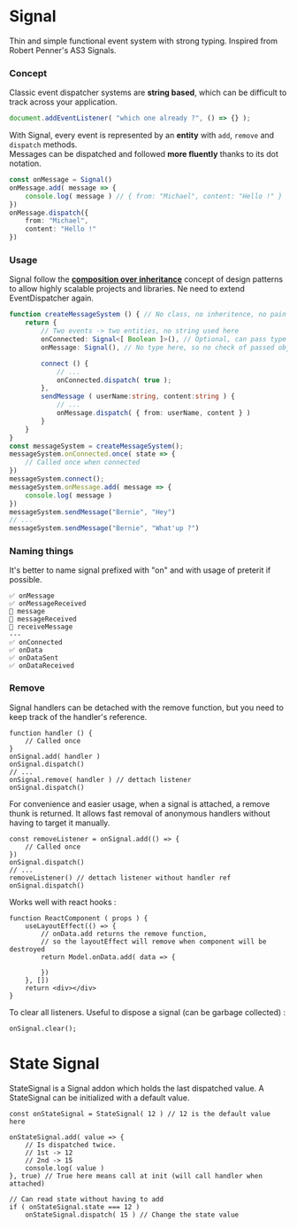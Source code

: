
# Signal

Thin and simple functional event system with strong typing. Inspired from Robert Penner's AS3 Signals.

### Concept

Classic event dispatcher systems are __string based__, which can be difficult to track across your application.

```typescript
document.addEventListener( "which one already ?", () => {} );
```

With Signal, every event is represented by an __entity__ with `add`, `remove` and `dispatch` methods.
<br>Messages can be dispatched and followed __more fluently__ thanks to its dot notation.

```typescript
const onMessage = Signal()
onMessage.add( message => {
	console.log( message ) // { from: "Michael", content: "Hello !" }
})
onMessage.dispatch({
	from: "Michael",
	content: "Hello !"
})
```

### Usage

Signal follow the [__composition over inheritance__](https://en.wikipedia.org/wiki/Composition_over_inheritance) concept of design patterns
to allow highly scalable projects and libraries. Ne need to extend EventDispatcher again.

```typescript
function createMessageSystem () { // No class, no inheritence, no pain
	return {
		// Two events -> two entities, no string used here
		onConnected: Signal<[ Boolean ]>(), // Optional, can pass type of arguments
		onMessage: Signal(), // No type here, so no check of passed object with TS

		connect () {
			// ...
			onConnected.dispatch( true );
		},
		sendMessage ( userName:string, content:string ) {
			// ...
			onMessage.dispatch( { from: userName, content } )
		}
	}
}
const messageSystem = createMessageSystem();
messageSystem.onConnected.once( state => {
	// Called once when connected
})
messageSystem.connect();
messageSystem.onMessage.add( message => {
	console.log( message )
})
messageSystem.sendMessage("Bernie", "Hey")
// ...
messageSystem.sendMessage("Bernie", "What'up ?")

```

### Naming things

It's better to name signal prefixed with "on" and with usage of preterit if possible.

```
✅ onMessage
✅ onMessageReceived
🚫 message
🚫 messageReceived
🚫 receiveMessage
---
✅ onConnected
✅ onData
✅ onDataSent
✅ onDataReceived
```

### Remove

Signal handlers can be detached with the remove function, but you need to keep track of the handler's reference.

```tsx
function handler () {
	// Called once
}
onSignal.add( handler )
onSignal.dispatch()
// ...
onSignal.remove( handler ) // dettach listener
onSignal.dispatch()
```

For convenience and easier usage, when a signal is attached, a remove thunk is returned.
It allows fast removal of anonymous handlers without having to target it manually. 

```tsx
const removeListener = onSignal.add(() => {
	// Called once
})
onSignal.dispatch()
// ...
removeListener() // dettach listener without handler ref
onSignal.dispatch()
```

Works well with react hooks :

```tsx
function ReactComponent ( props ) {
	useLayoutEffect(() => {
		// onData.add returns the remove function,
		// so the layoutEffect will remove when component will be destroyed
		return Model.onData.add( data => {
			
		})
	}, [])
	return <div></div>
}
```

To clear all listeners. Useful to dispose a signal (can be garbage collected) :

```tsx
onSignal.clear();
```


# State Signal

StateSignal is a Signal addon which holds the last dispatched value.
A StateSignal can be initialized with a default value.

```tsx
const onStateSignal = StateSignal( 12 ) // 12 is the default value here

onStateSignal.add( value => {
	// Is dispatched twice.
	// 1st -> 12
	// 2nd -> 15
	console.log( value )
}, true) // True here means call at init (will call handler when attached)

// Can read state without having to add
if ( onStateSignal.state === 12 )
	onStateSignal.dispatch( 15 ) // Change the state value

```


[//]: # (```tsx)

[//]: # (// A class or object which compose a Signal)

[//]: # (class MyModel {)

[//]: # (	// State type is boolean, generics is optionnal here because state is initialized in constructor)

[//]: # (	onReady = StateSignal<[boolean]>&#40; false &#41;)

[//]: # (    public data)

[//]: # (    // A method which will dispatch the signal and change the state )

[//]: # (    async load &#40;&#41; {)

[//]: # (        this.data = await fetchData&#40;&#41;; // ...)

[//]: # (		this.onReady.dispatch&#40; true &#41;)

[//]: # (    })

[//]: # (})

[//]: # (// Somewhere else :)

[//]: # (const modelInstance = new MyModel&#40;&#41;;)

[//]: # (function dataIsReady &#40;&#41; {)

[//]: # (	// Will be called when model is ready)

[//]: # (	// Will be called once)

[//]: # (	// Will be called directly when attached if model is already ready)

[//]: # (})

[//]: # (modelInstance.onReady.state ? dataIsReady : modelInstance.onReady.add&#40; &#41;)

[//]: # (const listener = modelInstance.onReady.add&#40; isReady => {)

[//]: # (	if &#40; isReady &#41; {)

[//]: # (	    )
[//]: # (        console.log&#40; modelInstance.data &#41;)

[//]: # (        listener&#40;&#41;;)

[//]: # (    })

[//]: # (}&#41;)

[//]: # (```)
